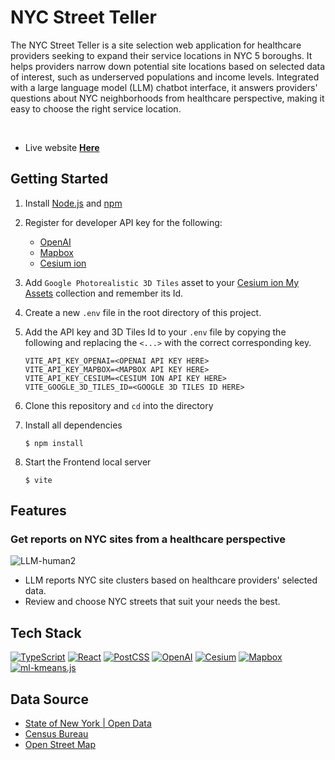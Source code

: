 # NYC Street Teller

The NYC Street Teller is a site selection web application for healthcare providers seeking to expand their service locations in NYC 5 boroughs. It helps providers narrow down potential site locations based on selected data of interest, such as underserved populations and income levels. Integrated with a large language model (LLM) chatbot interface, it answers providers' questions about NYC neighborhoods from healthcare perspective, making it easy to choose the right service location.

<!---
The NYC Street Teller is a digital realtor designed for future New York City residents. It recommends neighborhoods based on your preferred living conditions and ultimately suggests housing listings tailored to your needs. Integrated with a large language model (LLM) chatbot interface, it answers your questions about NYC neighborhoods and their living conditions, making it easy to choose the right house for you.
-->
<br/>

* Live website **[Here](https://street-teller.netlify.app/)**


## Getting Started

1. Install [Node.js](https://nodejs.org/en/download) and [npm](https://www.npmjs.com/get-npm) 

2. Register for developer API key for the following:
    * [OpenAI](https://platform.openai.com/docs/overview)
    * [Mapbox](https://www.mapbox.com/developers)
    * [Cesium ion](https://cesium.com/learn/ion/cesium-ion-access-tokens/)

3. Add `Google Photorealistic 3D Tiles` asset to your [Cesium ion My Assets](https://ion.cesium.com/assets/) collection and remember its Id. 

3. Create a new `.env` file in the root directory of this project.

5. Add the API key and 3D Tiles Id to your `.env` file by copying the following and replacing the `<...>` with the correct corresponding key.
    ```env
    VITE_API_KEY_OPENAI=<OPENAI API KEY HERE>
    VITE_API_KEY_MAPBOX=<MAPBOX API KEY HERE>
    VITE_API_KEY_CESIUM=<CESIUM ION API KEY HERE>
    VITE_GOOGLE_3D_TILES_ID=<GOOGLE 3D TILES ID HERE>
    ```
    
6. Clone this repository and `cd` into the directory
  
7. Install all dependencies

   ```console
   $ npm install
   ```
   
8. Start the Frontend local server

    ```console
    $ vite
    ```


## Features

### Get reports on NYC sites from a healthcare perspective
![LLM-human2](https://github.com/user-attachments/assets/9467ad22-5104-4e91-aaa2-e89424f9ac4c)
* LLM reports NYC site clusters based on healthcare providers' selected data.
* Review and choose NYC streets that suit your needs the best.

<!---
### Get personalized reports on NYC Neighborhoods
![LLM-human2](https://github.com/user-attachments/assets/9467ad22-5104-4e91-aaa2-e89424f9ac4c)
* LLM reports NYC Neighborhoods clusters based on your preferred living conditions.
* Review and choose Neighborhoods that suit your needs.

### View available Housing listings
<img width="1129" alt="Screenshot 2025-04-25 at 5 20 59 PM" src="https://github.com/user-attachments/assets/01ccab04-ed8e-4011-9723-9e610bd71134" />

### Explore NYC Neighborhoods with immersive viewer
<img width="1038" alt="Screenshot 2025-04-25 at 5 21 24 PM" src="https://github.com/user-attachments/assets/3c1570bd-bfe0-4998-a355-fc36bfbedb19" />
-->


## Tech Stack

<p>
  <a href="https://www.typescriptlang.org/" target="_blank" rel="noreferrer"><img alt="TypeScript" src="https://img.shields.io/badge/-TypeScript-007ACC?style=flat-square&logo=typescript&logoColor=white" /></a>
  <a href="https://react.dev/" target="_blank" rel="noreferrer"><img alt="React" src="https://img.shields.io/badge/-React-45b8d8?style=flat-square&logo=react&logoColor=white" /></a>
  <a href="https://postcss.org/" target="_blank" rel="noreferrer"><img alt="PostCSS" src="https://img.shields.io/badge/-PostCSS-DD3A0A?style=flat-square&logo=postcss&logoColor=white" /></a>
  <a href="https://platform.openai.com/docs/overview" target="_blank" rel="noreferrer"> <img alt="OpenAI" src="https://img.shields.io/badge/-OpenAI-412991?style=flat-square&logo=cesium&logoColor=white" /></a>
  <a href="https://cesium.com/" target="_blank" rel="noreferrer"> <img alt="Cesium" src="https://img.shields.io/badge/-Cesium-6CADDF?style=flat-square&logo=cesium&logoColor=white" /></a>
  <a href="https://www.mapbox.com/" target="_blank" rel="noreferrer"> <img alt="Mapbox" src="https://img.shields.io/badge/-Mapbox-333333?style=flat-square&logo=mapbox&logoColor=white" /></a>
  <a href="https://www.npmjs.com/package/ml-kmeans" target="_blank" rel="noreferrer"><img alt="ml-kmeans.js" src="https://img.shields.io/badge/-ML kmeans.js-40AEF0?style=flat-square" /></a>
</p>

## Data Source

- [State of New York | Open Data](https://data.ny.gov/)
- [Census Bureau](https://www.census.gov/)
- [Open Street Map](https://www.openstreetmap.org/#map=5/38.01/-95.84)
